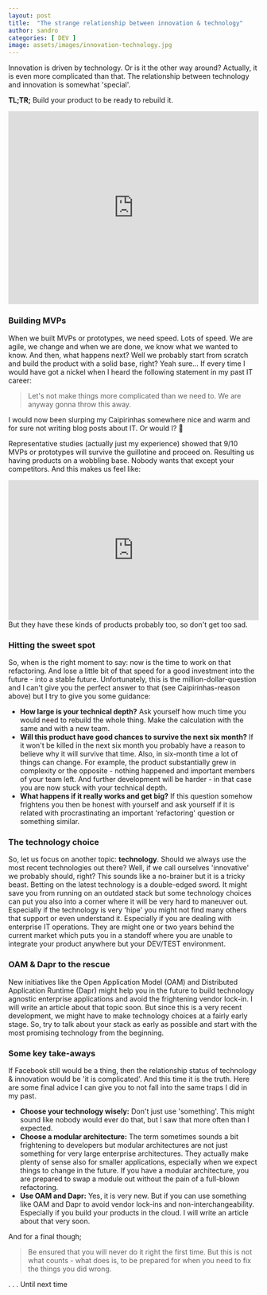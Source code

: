 ```yaml
---
layout: post
title:  "The strange relationship between innovation & technology"
author: sandro
categories: [ DEV ]
image: assets/images/innovation-technology.jpg
---
```

Innovation is driven by technology. Or is it the other way around? Actually, it is even more complicated than that. The relationship between technology and innovation is somewhat 'special'. 

**TL;TR;** Build your product to be ready to rebuild it.
<div style="width:100%;height:0;padding-bottom:77%;position:relative;"><iframe src="https://giphy.com/embed/91fEJqgdsnu4E" width="100%" height="100%" style="position:absolute" frameBorder="0" class="giphy-embed" allowFullScreen></iframe></div>

### Building MVPs
When we built MVPs or prototypes, we need speed. Lots of speed. We are agile, we change and when we are done, we know what we wanted to know. And then, what happens next? Well we probably start from scratch and build the product with a solid base, right? Yeah sure...
If every time I would have got a nickel when I heard the following statement in my past IT career:

> Let's not make things more complicated than we need to. We are anyway gonna throw this away. 

I would now been slurping my Caipirinhas somewhere nice and warm and for sure not writing blog posts about IT. Or would I? :tropical_drink:

Representative studies (actually just my experience) showed that 9/10 MVPs or prototypes will survive the guillotine and proceed on. Resulting us having products on a wobbling base. Nobody wants that except your competitors. And this makes us feel like:
<div style="width:100%;height:0;padding-bottom:56%;position:relative;"><iframe src="https://giphy.com/embed/l1KVaj5UcbHwrBMqI" width="100%" height="100%" style="position:absolute" frameBorder="0" class="giphy-embed" allowFullScreen></iframe></div>
But they have these kinds of products probably too, so don't get too sad. 

### Hitting the sweet spot
So, when is the right moment to say: now is the time to work on that refactoring. And lose a little bit of that speed for a good investment into the future - into a stable future. Unfortunately, this is the million-dollar-question and I can't give you the perfect answer to that (see Caipirinhas-reason above) but I try to give you some guidance:

- **How large is your technical depth?**
Ask yourself how much time you would need to rebuild the whole thing. Make the calculation with the same and with a new team. 
- **Will this product have good chances to survive the next six month?** If it won't be killed in the next six month you probably have a reason to believe why it will survive that time. Also, in six-month time a lot of things can change. For example, the product substantially grew in complexity or the opposite - nothing happened and important members of your team left. And further development will be harder - in that case you are now stuck with your technical depth. 
- **What happens if it really works and get big?** If this question somehow frightens you then be honest with yourself and ask yourself if it is related with procrastinating an important 'refactoring' question or something similar. 


### The technology choice
So, let us focus on another topic: **technology**. Should we always use the most recent technologies out there? Well, if we call ourselves 'innovative' we probably should, right? This sounds like a no-brainer but it is a tricky beast. Betting on the latest technology is a double-edged sword. It might save you from running on an outdated stack but some technology choices can put you also into a corner where it will be very hard to maneuver out. Especially if the technology is very 'hipe' you might not find many others that support or even understand it. Especially if you are dealing with enterprise IT operations. They are might one or two years behind the current market which puts you in a standoff where you are unable to integrate your product anywhere but your DEV/TEST environment. 

### OAM & Dapr to the rescue
New initiatives like the Open Application Model (OAM) and Distributed Application Runtime (Dapr) might help you in the future to build technology agnostic enterprise applications and avoid the frightening vendor lock-in. I will write an article about that topic soon. But since this is a very recent development, we might have to make technology choices at a fairly early stage. So, try to talk about your stack as early as possible and start with the most promising technology from the beginning. 

### Some key take-aways
If Facebook still would be a thing, then the relationship status of technology & innovation would be 'it is complicated'. And this time it is the truth. Here are some final advice I can give you to not fall into the same traps I did in my past. 
- **Choose your technology wisely:** Don't just use 'something'. This might sound like nobody would ever do that, but I saw that more often than I expected. 
- **Choose a modular architecture:** The term sometimes sounds a bit frightening to developers but modular architectures are not just something for very large enterprise architectures. They actually make plenty of sense also for smaller applications, especially when we expect things to change in the future. If you have a modular architecture, you are prepared to swap a module out without the pain of a full-blown refactoring. 
- **Use OAM and Dapr:** Yes, it is very new. But if you can use something like OAM and Dapr to avoid vendor lock-ins and non-interchangeability. Especially if you build your products in the cloud. I will write an article about that very soon.

And for a final though; 
> Be ensured that you will never do it right the first time. But this is not what counts - what does is, to be prepared for when you need to fix the things you did wrong.

. . . Until next time
